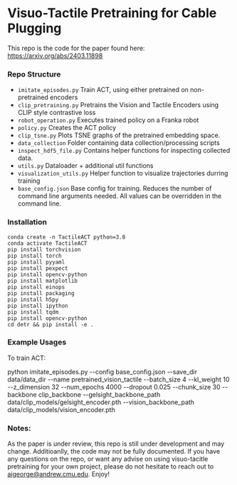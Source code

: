 # Visuo-Tactile Pretraining for Cable Plugging
This repo is the code for the paper found here: https://arxiv.org/abs/2403.11898

### Repo Structure
- ``imitate_episodes.py`` Train ACT, using either pretrained on non-pretrained encoders
- ``clip_pretraining.py`` Pretrains the Vision and Tactile Encoders using CLIP style contrastive loss
- ``robot_operation.py`` Executes trained policy on a Franka robot
- ``policy.py`` Creates the ACT policy
- ``clip_tsne.py`` Plots TSNE graphs of the pretrained embedding space.
- ``data_collection`` Folder containing data collection/processing scripts
- ``inspect_hdf5_file.py`` Contains helper functions for inspecting collected data.
- ``utils.py`` Dataloader + additional util functions
- ``visualization_utils.py`` Helper function to visualize trajectories durring training
- ``base_config.json`` Base config for training. Reduces the number of command line arguments needed. All values can be overridden in the command line.


### Installation
    conda create -n TactileACT python=3.8
    conda activate TactileACT
    pip install torchvision
    pip install torch
    pip install pyyaml
    pip install pexpect
    pip install opencv-python
    pip install matplotlib
    pip install einops
    pip install packaging
    pip install h5py
    pip install ipython
    pip install tqdm
    pip install opencv-python
    cd detr && pip install -e .

### Example Usages

To train ACT:

python imitate_episodes.py --config base_config.json --save_dir data/data_dir --name pretrained_vision_tactile --batch_size 4 --kl_weight 10 --z_dimension 32 --num_epochs 4000 --dropout 0.025 --chunk_size 30 --backbone clip_backbone --gelsight_backbone_path data/clip_models/gelsight_encoder.pth --vision_backbone_path data/clip_models/vision_encoder.pth


### Notes:
As the paper is under review, this repo is still under development and may change. Additioanlly, the code may not be fully documented.
If you have any questions on the repo, or want any advise on using visuo-tacitle pretraining for your own project, please do not hesitate to reach out to aigeorge@andrew.cmu.edu.
Enjoy!

